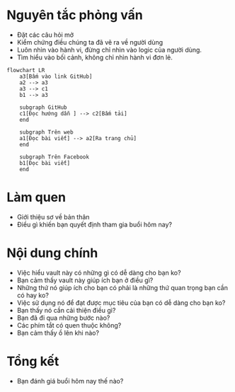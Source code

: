# Nguyên tắc phỏng vấn 
- Đặt các câu hỏi mở 
- Kiểm chứng điều chúng ta đã vẽ ra về người dùng 
- Luôn nhìn vào hành vi, đừng chỉ nhìn vào logic của người dùng.
- Tìm hiểu vào bối cảnh, không chỉ nhìn hành vi đơn lẻ.
```mermaid
flowchart LR
	a3[Bấm vào link GitHub]
    a2 --> a3
    a3 --> c1
	b1 --> a3
	
    subgraph GitHub
    c1[Đọc hướng dẫn ] --> c2[Bấm tải] 
    end
    
    subgraph Trên web
    a1[Đọc bài viết] --> a2[Ra trang chủ] 
	end
	
    subgraph Trên Facebook
    b1[Đọc bài viết] 
    end
```
# Làm quen
- Giới thiệu sơ về bản thân
- Điều gì khiến bạn quyết định tham gia buổi hôm nay?

# Nội dung chính
- Việc hiểu vault này có những gì có dễ dàng cho bạn ko? 
- Bạn cảm thấy vault này giúp ích bạn ở điều gì? 
- Những thứ nó giúp ích cho bạn có phải là những thứ quan trọng bạn cần có hay ko? 
- Việc sử dụng nó để đạt được mục tiêu của bạn có dễ dàng cho bạn ko?
- Bạn thấy nó cần cải thiện điều gì?
- Bạn đã đi qua những bước nào?
- Các phím tắt có quen thuộc không?
- Bạn cảm thấy ồ lên khi nào?

# Tổng kết
- Bạn đánh giá buổi hôm nay thế nào?